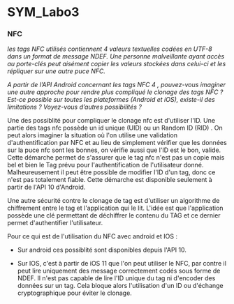 # SYM_Labo3
### NFC

*les tags NFC utilisés contiennent 4 valeurs textuelles codées en UTF-8
dans un format de message NDEF. Une personne malveillante ayant accès au porte-clés peut aisément
copier les valeurs stockées dans celui-ci et les répliquer sur une autre puce NFC.*

*A partir de l’API Android concernant les tags NFC 4 , pouvez-vous imaginer une autre approche pour
rendre plus compliqué le clonage des tags NFC ? Est-ce possible sur toutes les plateformes (Android et
iOS), existe-il des limitations ? Voyez-vous d’autres possibilités ?*

Une des possiblité pour compliquer le clonage nfc est d'utiliser l'ID. Une partie des tags nfc possède un id unique (UID) ou un Random ID (RID) . On peut alors imaginer la situation où l'on utilise une validation d'authentification par NFC et au lieu de simplement vérifier que les données sur la puce nfc sont les bonnes, on vérifie aussi que l'ID est le bon, valide. Cette démarche permet de s'assurer que le tag nfc n'est pas un copie mais bel et bien le Tag prévu pour l'authentification de l'utilisateur donné. Malheureusement il peut être possible de modifier l'ID d'un tag, donc ce n'est pas totalement fiable. Cette démarche est disponible seulement à partir de l'API 10 d'Android.

Une autre sécurité contre le clonage de tag est d'utiliser un algorithme de chiffrement entre le tag et l'application qui le lit. L'idée est que l'application possède une clé permettant de déchiffrer le contenu du TAG et ce dernier permet d'authentifier l'utilisateur.

Pour ce qui est de l'utilisation du NFC avec android et IOS :

- Sur android ces possiblité sont disponibles depuis l'API 10.

- Sur IOS, c'est à partir de iOS 11 que l'on peut utiliser le NFC, par contre il peut lire uniquement des message correctement codés sous forme de NDEF. Il n'est pas capable de lire l'ID unique du tag ni d'encoder des données sur un tag. Cela bloque alors l'utilisation d'un ID ou d'échange cryptographique pour éviter le clonage.

   








